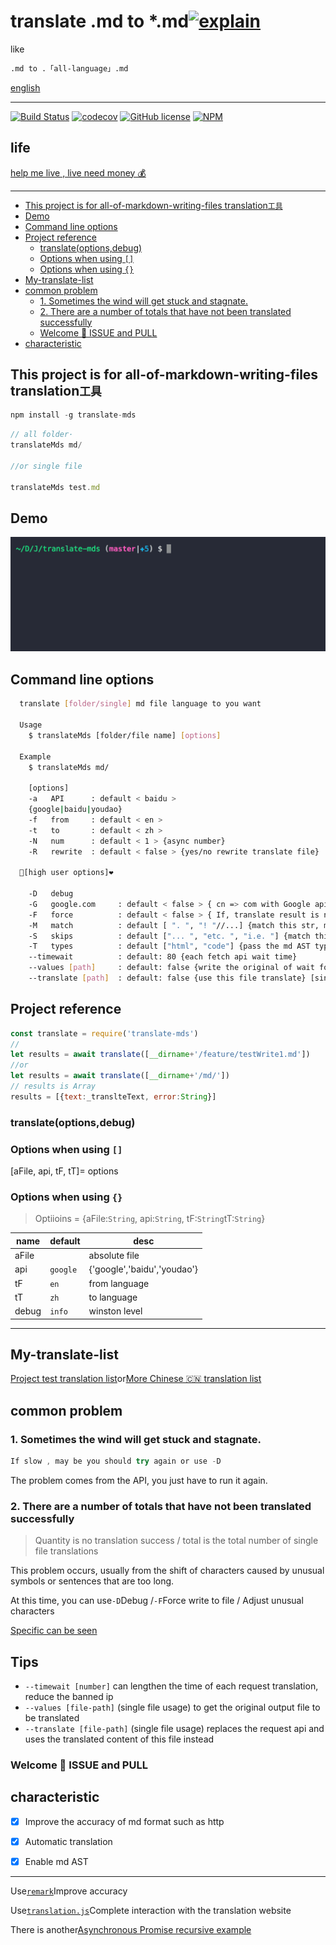 
# translate .md to \*.md[![explain](http://llever.com/explain.svg)](https://github.com/chinanf-boy/explain-translateMds)

like

```bash
.md to .「all-language」.md
```

[english](./README.en.md)

* * *

[![Build Status](https://travis-ci.org/chinanf-boy/translate-mds.svg?branch=master)](https://travis-ci.org/chinanf-boy/translate-mds)
[![codecov](https://codecov.io/gh/chinanf-boy/translate-mds/branch/master/graph/badge.svg)](https://codecov.io/gh/chinanf-boy/translate-mds)
[![GitHub license](https://img.shields.io/github/license/chinanf-boy/translate-mds.svg)](https://github.com/chinanf-boy/translate-mds/blob/master/License)
[![NPM](https://nodei.co/npm/translate-mds.png)](https://nodei.co/npm/translate-mds/)

## life

[help me live , live need money 💰](https://github.com/chinanf-boy/live-need-money)

* * *

<!-- START doctoc generated TOC please keep comment here to allow auto update -->
<!-- DON'T EDIT THIS SECTION, INSTEAD RE-RUN doctoc TO UPDATE -->


- [This project is for all-of-markdown-writing-files translation`工具`](#this-project-is-for-all-of-markdown-writing-files-translation%E5%B7%A5%E5%85%B7)
- [Demo](#demo)
- [Command line options](#command-line-options)
- [Project reference](#project-reference)
  - [translate(options,debug)](#translateoptionsdebug)
  - [Options when using `[]`](#options-when-using-)
  - [Options when using `{}`](#options-when-using-)
- [My-translate-list](#my-translate-list)
- [common problem](#common-problem)
  - [1.  Sometimes the wind will get stuck and stagnate.](#1--sometimes-the-wind-will-get-stuck-and-stagnate)
  - [2.  There are a number of totals that have not been translated successfully](#2--there-are-a-number-of-totals-that-have-not-been-translated-successfully)
  - [Welcome 👏 ISSUE and PULL](#welcome--issue-and-pull)
- [characteristic](#characteristic)

<!-- END doctoc generated TOC please keep comment here to allow auto update -->

## This project is for all-of-markdown-writing-files translation`工具`

```js
npm install -g translate-mds
```

```js
// all folder·
translateMds md/

//or single file

translateMds test.md
```

## Demo

![demo](./imgs/demo.gif)

## Command line options

```bash
  translate [folder/single] md file language to you want

  Usage
    $ translateMds [folder/file name] [options]

  Example
    $ translateMds md/

    [options]
    -a   API      : default < baidu >
    {google|baidu|youdao}
    -f   from     : default < en >
    -t   to       : default < zh >
    -N   num      : default < 1 > {async number}
    -R   rewrite  : default < false > {yes/no rewrite translate file}

  🌟[high user options]❤️

    -D   debug
    -G   google.com     : default < false > { cn => com with Google api }
    -F   force          : default < false > { If, translate result is no 100%, force wirte md file }
    -M   match          : default [ ". ", "! "//...] {match this str, merge translate result }
    -S   skips          : default ["... ", "etc. ", "i.e. "] {match this str will, skip merge translate result}
    -T   types          : default ["html", "code"] {pass the md AST type}
    --timewait          : default: 80 {each fetch api wait time}
    --values [path]     : default: false {write the original of wait for translate file} [single file])
    --translate [path]  : default: false {use this file translate} [single file]
```

## Project reference

```js
const translate = require('translate-mds')
//
let results = await translate([__dirname+'/feature/testWrite1.md'])
//or
let results = await translate([__dirname+'/md/'])
// results is Array
results = [{text:_translteText, error:String}]
```

### translate(options,debug)

### Options when using `[]`

[aFile, api, tF, tT]= options

### Options when using `{}`

> Optiioins = {aFile:`String`, api:`String`, tF:`String`tT:`String`}

| name  | default  | desc                        |
| ----- | -------- | --------------------------- |
| aFile |          | absolute file               |
| api   | `google` | {'google','baidu','youdao'} |
| tF    | `en`     | from language               |
| tT    | `zh`     | to language                 |
| debug | `info`   | winston level               |

* * *

## My-translate-list

[Project test translation list](https://github.com/chinanf-boy/translate-mds-test-list)or[More Chinese 🇨🇳 translation list](https://github.com/chinanf-boy/chinese-translate-list)

## common problem

### 1.  Sometimes the wind will get stuck and stagnate.

```js
If slow , may be you should try again or use -D
```

The problem comes from the API, you just have to run it again.

### 2.  There are a number of totals that have not been translated successfully

> Quantity is no translation success / total is the total number of single file translations

This problem occurs, usually from the shift of characters caused by unusual symbols or sentences that are too long.

At this time, you can use`-D`Debug /`-F`Force write to file / Adjust unusual characters

[Specific can be seen](https://github.com/chinanf-boy/translate-mds/issues/22)

## Tips

- `--timewait [number]` can lengthen the time of each request translation, reduce the banned ip
- `--values [file-path]` (single file usage) to get the original output file to be translated
- `--translate [file-path]` (single file usage) replaces the request api and uses the translated content of this file instead

### Welcome 👏 ISSUE and PULL

## characteristic

-   [x] Improve the accuracy of md format such as http

-   [x] Automatic translation

-   [x] Enable md AST

* * *

Use[`remark`](https://github.com/wooorm/remark)Improve accuracy

Use[`translation.js`](https://github.com/Selection-Translator/translation.js)Complete interaction with the translation website

There is another[Asynchronous Promise recursive example](https://github.com/chinanf-boy/translate-mds/blob/master/src/setObjectKey.js#L78)

